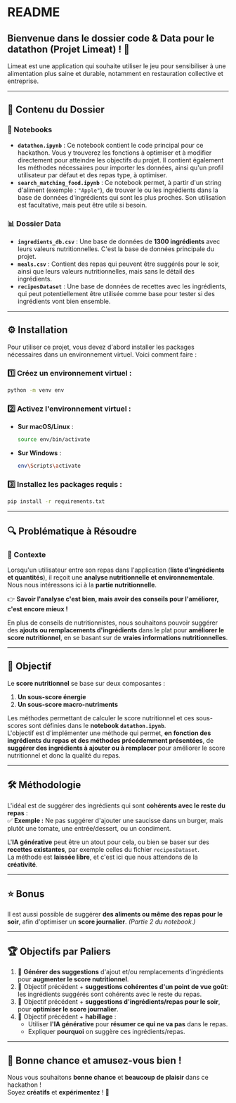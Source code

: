 # README

## Bienvenue dans le dossier code & Data pour le datathon (Projet Limeat) ! 🎉

Limeat est une application qui souhaite utiliser le jeu pour sensibiliser à une alimentation plus saine et durable, notamment en restauration collective et entreprise.

---

## 📂 Contenu du Dossier

### 📜 Notebooks
- **`datathon.ipynb`** : Ce notebook contient le code principal pour ce hackathon. Vous y trouverez les fonctions à optimiser et à modifier directement pour atteindre les objectifs du projet. Il contient également les méthodes nécessaires pour importer les données, ainsi qu'un profil utilisateur par défaut et des repas type, à optimiser. 
- **`search_matching_food.ipynb`** : Ce notebook permet, à partir d'un string d'aliment (exemple : `"Apple"`), de trouver le ou les ingrédients dans la base de données d'ingrédients qui sont les plus proches. Son utilisation est facultative, mais peut être utile si besoin.

### 📊 Dossier Data
- **`ingredients_db.csv`** : Une base de données de **1300 ingrédients** avec leurs valeurs nutritionnelles. C'est la base de données principale du projet.
- **`meals.csv`** : Contient des repas qui peuvent être suggérés pour le soir, ainsi que leurs valeurs nutritionnelles, mais sans le détail des ingrédients.
- **`recipesDataset`** : Une base de données de recettes avec les ingrédients, qui peut potentiellement être utilisée comme base pour tester si des ingrédients vont bien ensemble.

---

## ⚙️ Installation

Pour utiliser ce projet, vous devez d'abord installer les packages nécessaires dans un environnement virtuel. Voici comment faire :

### 1️⃣ Créez un environnement virtuel :

```bash
python -m venv env
```

### 2️⃣ Activez l'environnement virtuel :

- **Sur macOS/Linux** :
  ```bash
  source env/bin/activate
  ```
- **Sur Windows** :
  ```bash
  env\Scripts\activate
  ```

### 3️⃣ Installez les packages requis :

```bash
pip install -r requirements.txt
```

---

## 🔍 Problématique à Résoudre

### 🎯 Contexte
Lorsqu'un utilisateur entre son repas dans l'application (**liste d'ingrédients et quantités**), il reçoit une **analyse nutritionnelle et environnementale**.  
Nous nous intéressons ici à la **partie nutritionnelle**.  

👉 **Savoir l'analyse c'est bien, mais avoir des conseils pour l'améliorer, c'est encore mieux !**  

En plus de conseils de nutritionnistes, nous souhaitons pouvoir suggérer des **ajouts ou remplacements d'ingrédients** dans le plat pour **améliorer le score nutritionnel**, en se basant sur de **vraies informations nutritionnelles**.

---

## 🎯 Objectif

Le **score nutritionnel** se base sur deux composantes :
1. **Un sous-score énergie**  
2. **Un sous-score macro-nutriments**  

Les méthodes permettant de calculer le score nutritionnel et ces sous-scores sont définies dans le **notebook `datathon.ipynb`**.  
L'objectif est d'implémenter une méthode qui permet, **en fonction des ingrédients du repas et des méthodes précédemment présentées**, de **suggérer des ingrédients à ajouter ou à remplacer** pour améliorer le score nutritionnel et donc la qualité du repas.

---

## 🛠️ Méthodologie

L'idéal est de suggérer des ingrédients qui sont **cohérents avec le reste du repas** :  
✅ **Exemple :** Ne pas suggérer d'ajouter une saucisse dans un burger, mais plutôt une tomate, une entrée/dessert, ou un condiment.  

L'**IA générative** peut être un atout pour cela, ou bien se baser sur des **recettes existantes**, par exemple celles du fichier `recipesDataset`.  
La méthode est **laissée libre**, et c'est ici que nous attendons de la **créativité**.  

---

## ⭐ Bonus

Il est aussi possible de suggérer **des aliments ou même des repas pour le soir**, afin d'optimiser un **score journalier**. *(Partie 2 du notebook.)*

---

## 🏆 Objectifs par Paliers

1. 🔹 **Générer des suggestions** d'ajout et/ou remplacements d'ingrédients pour **augmenter le score nutritionnel**.
2. 🔹 Objectif précédent + **suggestions cohérentes d'un point de vue goût**: les ingrédients suggérés sont cohérents avec le reste du repas.
3. 🔹 Objectif précédent + **suggestions d'ingrédients/repas pour le soir**, pour **optimiser le score journalier**.
4. 🔹 Objectif précédent + **habillage** :  
   - Utiliser **l'IA générative** pour **résumer ce qui ne va pas** dans le repas.  
   - Expliquer **pourquoi** on suggère ces ingrédients/repas.

---

## 🎉 Bonne chance et amusez-vous bien !

Nous vous souhaitons **bonne chance** et **beaucoup de plaisir** dans ce hackathon !  
Soyez **créatifs** et **expérimentez** ! 🚀  